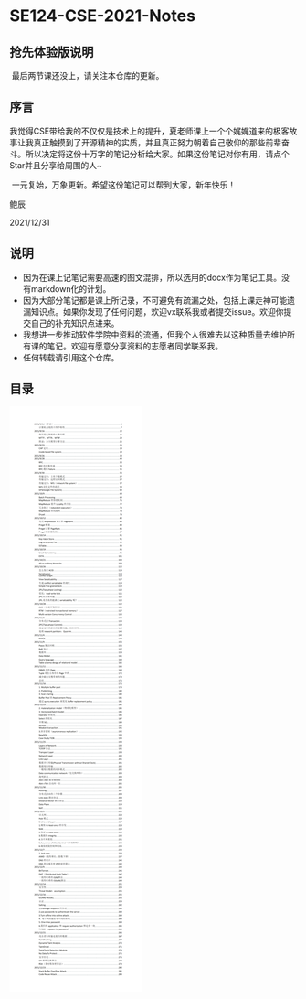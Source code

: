 # SE124-CSE-2021-Notes

## 抢先体验版说明

​	最后两节课还没上，请关注本仓库的更新。

## 序言

​	我觉得CSE带给我的不仅仅是技术上的提升，夏老师课上一个个娓娓道来的极客故事让我真正触摸到了开源精神的实质，并且真正努力朝着自己敬仰的那些前辈奋斗。所以决定将这份十万字的笔记分析给大家。如果这份笔记对你有用，请点个Star并且分享给周围的人~

​	一元复始，万象更新。希望这份笔记可以帮到大家，新年快乐！



鲍辰

2021/12/31

## 说明

- 因为在课上记笔记需要高速的图文混排，所以选用的docx作为笔记工具。没有markdown化的计划。
- 因为大部分笔记都是课上所记录，不可避免有疏漏之处，包括上课走神可能遗漏知识点。如果你发现了任何问题，欢迎vx联系我或者提交issue。欢迎你提交自己的补充知识点进来。
- 我想进一步推动软件学院中资料的流通，但我个人很难去以这种质量去维护所有课的笔记。欢迎有愿意分享资料的志愿者同学联系我。
- 任何转载请引用这个仓库。

## 目录

![1](README/1.png)

